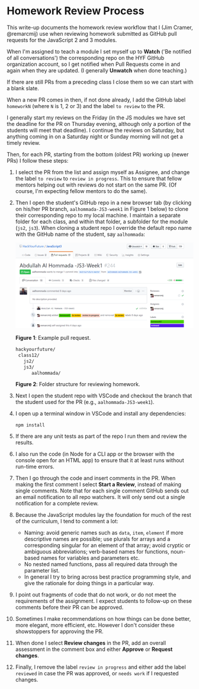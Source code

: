 # Homework Review Process

This write-up documents the homework review workflow that I (Jim Cramer, @remarcmij) use when reviewing homework submitted as GitHub pull requests for the JavaScript 2 and 3 modules.

When I'm assigned to teach a module I set myself up to **Watch** ('Be notified of all conversations') the corresponding repo on the HYF GitHub organization account, so I get notified when Pull Requests come in and again when they are updated. (I generally **Unwatch** when done teaching.)

If there are still PRs from a preceding class I close them so we can start with a blank slate.

When a new PR comes in then, if not done already, I add the GitHub label `homeworkN` (where `N` is 1, 2 or 3) and the label `to review` to the PR.

I generally start my reviews on the Friday (in the JS modules we have set the deadline for the PR on Thursday evening, although only a portion of the students will meet that deadline). I continue the reviews on Saturday, but anything coming in on a Saturday night or Sunday morning will not get a timely review.

Then, for each PR, starting from the bottom (oldest PR) working up (newer PRs) I follow these steps:

1. I select the PR from the list and assign myself as Assignee, and change the label `to review` to `review in progress`. This to ensure that fellow mentors helping out with reviews do not start on the same PR. (Of course, I'm expecting fellow mentors to do the same).

2. Then I open the student's GitHub repo in a new browser tab (by clicking on his/her PR branch, `aalhommada-JS3-week1` in Figure 1 below) to clone their corresponding repo to my local machine. I maintain a separate folder for each class, and within that folder, a subfolder for the module (`js2`, `js3`). When cloning a student repo I override the default repo name with the GitHub name of the student, say `aalhommada`:

   ![pull-request](assets/pull-request.png)

   **Figure 1**: Example pull request.

   ```
   hackyourfuture/
    class12/
      js2/
      js3/
         aalhommada/
   ```

   **Figure 2**: Folder structure for reviewing homework.

3. Next I open the student repo with VSCode and checkout the branch that the student used for the PR (e.g., `aalhommada-JS3-week1`).

4. I open up a terminal window in VSCode and install any dependencies:

   ```
   npm install
   ```

5. If there are any unit tests as part of the repo I run them and review the results.

6. I also run the code (in Node for a CLI app or the browser with the console open for an HTML app) to ensure that it at least runs without run-time errors.

7. Then I go through the code and insert comments in the PR. When making the first comment I select **Start a Review**, instead of making single comments. Note that for each single comment GitHub sends out an email notification to all repo watchers. It will only send out a single notification for a complete review.

8. Because the JavaScript modules lay the foundation for much of the rest of the curriculum, I tend to comment a lot:

   - Naming: avoid generic names such as `data`, `item`, `element` if more descriptive names are possible; use plurals for arrays and a corresponding singular for an element of that array; avoid cryptic or ambiguous abbreviations; verb-based names for functions, noun-based names for variables and parameters etc.
   - No nested named functions, pass all required data through the parameter list.
   - In general I try to bring across best practice programming style, and give the rationale for doing things in a particular way.

9. I point out fragments of code that do not work, or do not meet the requirements of the assignment. I expect students to follow-up on these comments before their PR can be approved.

10. Sometimes I make recommendations on how things can be done better, more elegant, more efficient, etc. However I don't consider these showstoppers for approving the PR.

11. When done I select **Review changes** in the PR, add an overall assessment in the comment box and either **Approve** or **Request changes**.

12. Finally, I remove the label `review in progress` and either add the label `reviewed` in case the PR was approved, or `needs work` if I requested changes.
